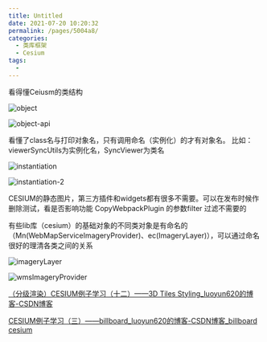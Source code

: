 ```yaml
---
title: Untitled
date: 2021-07-20 10:20:32
permalink: /pages/5004a8/
categories:
  - 类库框架
  - Cesium
tags:
  - 
---
```


 看得懂Ceiusm的类结构

![object](/Users/liyang/项目/011-我的博文/image-store/blog/library/cesium/object.png)

![object-api](/Users/liyang/项目/011-我的博文/image-store/blog/library/cesium/object-api.png)

看懂了class名与打印对象名，只有调用命名（实例化）的才有对象名。
比如：viewerSyncUtils为实例化名，SyncViewer为类名

![instantiation](/Users/liyang/项目/011-我的博文/image-store/blog/library/cesium/instantiation.png)

![instantiation-2](/Users/liyang/项目/011-我的博文/image-store/blog/library/cesium/instantiation-2.png)



CESIUM的静态图片，第三方插件和widgets都有很多不需要。可以在发布时候作删除测试，看是否影响功能
CopyWebpackPlugin 的参数filter 过滤不需要的







有些lib库（cesium）的基础对象的不同类对象是有命名的（Mn(WebMapServiceImageryProvider)、ec(ImageryLayer)），可以通过命名很好的理清各类之间的关系

![imageryLayer](/Users/liyang/项目/011-我的博文/image-store/blog/library/cesium/imageryLayer.png)

![wmsImageryProvider](/Users/liyang/项目/011-我的博文/image-store/blog/library/cesium/wmsImageryProvider.png)





 [（分级渲染）CESIUM例子学习（十二）——3D Tiles Styling_luoyun620的博客-CSDN博客](https://blog.csdn.net/luoyun620/article/details/107572117)  

[CESIUM例子学习（三）——billboard_luoyun620的博客-CSDN博客_billboard cesium](https://blog.csdn.net/luoyun620/article/details/107175490) 
